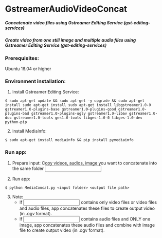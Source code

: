 # GstreamerAudioVideoConcat

##### Concatenate video files using Gstreamer Editing Service (gst-editing-services)
##### Create video from one still image and multiple audio files using Gstreamer Editing Service (gst-editing-services)

### Prerequisites:
Ubuntu 16.04 or higher

### Environment installation:
1. Install Gstreamer Editing Service:
```
$ sudo apt-get update && sudo apt-get -y upgrade && sudo apt-get install sudo apt-get install sudo apt-get install libgstreamer1.0-0 gstreamer1.0-plugins-base gstreamer1.0-plugins-good gstreamer1.0-plugins-bad gstreamer1.0-plugins-ugly gstreamer1.0-libav gstreamer1.0-doc gstreamer1.0-tools ges1.0-tools libges-1.0-0 libges-1.0-dev python-pip
```

2. Install MediaInfo:
```
$ sudo apt-get install mediainfo && pip install pymediainfo
```
  
### Run app:
1. Prepare input: Copy videos, audios, image you want to concatenate into the same folder <input folder>

2. Run app:
```
$ python MediaConcat.py <input folder> <output file path>
```
  
3. Note:
   - If <input folder> contains only video files or video files and audio files, app concatenates these files to create output video (in .ogv format).
   - If <input folder> contains audio files and ONLY one image, app concatenates these audio files and combine with image file to create output video (in .ogv format).
